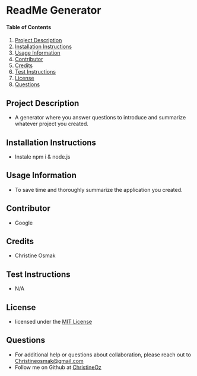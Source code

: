 # ReadMe Generator
    
#### Table of Contents
1. [Project Description](#project-description)
2. [Installation Instructions](#installation-instructions)
3. [Usage Information](#usage-information)
4. [Contributor](#contributor)
5. [Credits](#Credits)
6. [Test Instructions](#test-instructions)
7. [License](#license)
8. [Questions](#questions)
## Project Description
* A generator where you answer questions to introduce and summarize whatever project you created. 
## Installation Instructions
* Instale npm i & node.js
## Usage Information
* To save time and thoroughly summarize the application you created. 
## Contributor 
* Google
## Credits
* Christine Osmak
## Test Instructions
* N/A
## License
* licensed under the [MIT License](LICENSE.txt)
## Questions
* For additional help or questions about collaboration, please reach out to Christineosmak@gmail.com
* Follow me on Github at [ChristineOz](http://github.com/ChristineOz)
